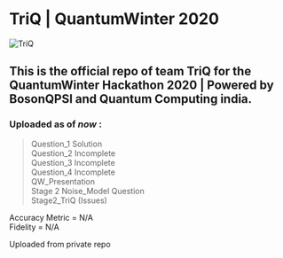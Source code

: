 # TriQ | QuantumWinter 2020

![TriQ](https://github.com/tanaymehta17/TriQ/blob/main/TriQ_Logo.png)

## This is the official repo of team TriQ for the QuantumWinter Hackathon 2020 | Powered by BosonQPSI and Quantum Computing india.
  
### Uploaded as of *now* :  
> Question_1 Solution  
> Question_2 Incomplete  
> Question_3 Incomplete  
> Question_4 Incomplete  
> QW_Presentation  
> Stage 2 Noise_Model Question  
> Stage2_TriQ (Issues)  

Accuracy Metric = N/A  
Fidelity = N/A  

Uploaded from private repo
